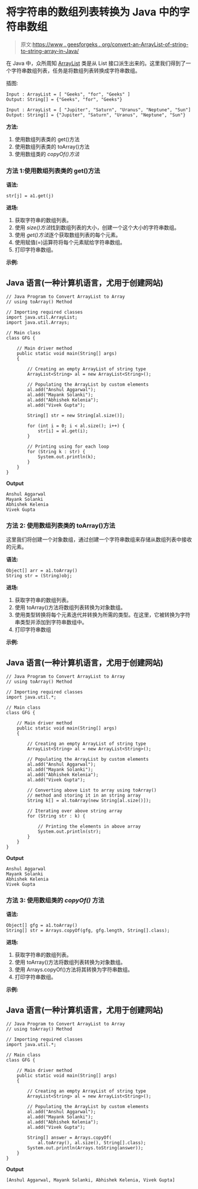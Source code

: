 # 将字符串的数组列表转换为 Java 中的字符串数组

> 原文:[https://www . geesforgeks . org/convert-an-ArrayList-of-string-to-string-array-in-Java/](https://www.geeksforgeeks.org/convert-an-arraylist-of-string-to-a-string-array-in-java/)

在 Java 中，众所周知 [ArrayList](https://www.geeksforgeeks.org/arraylist-in-java/) 类是从 List 接口派生出来的。这里我们得到了一个字符串数组列表，任务是将数组列表转换成字符串数组。

插图:

```
Input : ArrayList = [ "Geeks", "for", "Geeks" ]
Output: String[] = {"Geeks", "for", "Geeks"}
```

```
Input : ArrayList = [ "Jupiter", "Saturn", "Uranus", "Neptune", "Sun"]
Output: String[] = {"Jupiter", "Saturn", "Uranus", "Neptune", "Sun"}
```

**方法:**

1.  使用数组列表类的 get()方法
2.  使用数组列表类的 toArray()方法
3.  使用数组类的 *copyOf()方法*

### 方法 1:使用数组列表类的 get()方法

**语法:**

```
str[j] = a1.get(j)
```

**进场:**

1.  获取字符串的数组列表。
2.  使用 *size()方法*找到数组列表的大小，创建一个这个大小的字符串数组。
3.  使用 *get()方法*逐个获取数组列表的每个元素。
4.  使用赋值(=)运算符将每个元素赋给字符串数组。
5.  打印字符串数组。

**示例:**

## Java 语言(一种计算机语言，尤用于创建网站)

```
// Java Program to Convert ArrayList to Array
// using toArray() Method

// Importing required classes
import java.util.ArrayList;
import java.util.Arrays;

// Main class
class GFG {

    // Main driver method
    public static void main(String[] args)
    {

        // Creating an empty ArrayList of string type
        ArrayList<String> al = new ArrayList<String>();

        // Populating the ArrayList by custom elements
        al.add("Anshul Aggarwal");
        al.add("Mayank Solanki");
        al.add("Abhishek Kelenia");
        al.add("Vivek Gupta");

        String[] str = new String[al.size()];

        for (int i = 0; i < al.size(); i++) {
            str[i] = al.get(i);
        }

        // Printing using for each loop
        for (String k : str) {
            System.out.println(k);
        }
    }
}
```

**Output**

```
Anshul Aggarwal
Mayank Solanki
Abhishek Kelenia
Vivek Gupta
```

### **方法 2:** 使用数组列表类的 toArray()方法

这里我们将创建一个对象数组，通过创建一个字符串数组来存储从数组列表中接收的元素。

**语法:**

```
Object[] arr = a1.toArray()
String str = (String)obj;
```

**进场:**

1.  获取字符串的数组列表。
2.  使用 toArray()方法将数组列表转换为对象数组。
3.  使用类型转换将每个元素迭代并转换为所需的类型。在这里，它被转换为字符串类型并添加到字符串数组中。
4.  打印字符串数组

**示例:**

## Java 语言(一种计算机语言，尤用于创建网站)

```
// Java Program to Convert ArrayList to Array
// using toArray() Method

// Importing required classes
import java.util.*;

// Main class
class GFG {

    // Main driver method
    public static void main(String[] args)
    {

        // Creating an empty ArrayList of string type
        ArrayList<String> al = new ArrayList<String>();

        // Populating the ArrayList by custom elements
        al.add("Anshul Aggarwal");
        al.add("Mayank Solanki");
        al.add("Abhishek Kelenia");
        al.add("Vivek Gupta");

        // Converting above List to array using toArray()
        // method and storing it in an string array
        String k[] = al.toArray(new String[al.size()]);

        // Iterating over above string array
        for (String str : k) {

            // Printing the elements in above array
            System.out.println(str);
        }
    }
}
```

**Output**

```
Anshul Aggarwal
Mayank Solanki
Abhishek Kelenia
Vivek Gupta
```

### **方法 3:** 使用数组类的 *copyOf()* 方法

**语法:**

```
Object[] gfg = a1.toArray()
String[] str = Arrays.copyOf(gfg, gfg.length, String[].class);
```

**进场:**

1.  获取字符串的数组列表。
2.  使用 toArray()方法将数组列表转换为对象数组。
3.  使用 Arrays.copyOf()方法将其转换为字符串数组。
4.  打印字符串数组。

**示例:**

## Java 语言(一种计算机语言，尤用于创建网站)

```
// Java Program to Convert ArrayList to Array
// using toArray() Method

// Importing required classes
import java.util.*;

// Main class
class GFG {

    // Main driver method
    public static void main(String[] args)
    {

        // Creating an empty ArrayList of string type
        ArrayList<String> al = new ArrayList<String>();

        // Populating the ArrayList by custom elements
        al.add("Anshul Aggarwal");
        al.add("Mayank Solanki");
        al.add("Abhishek Kelenia");
        al.add("Vivek Gupta");

        String[] answer = Arrays.copyOf(
            al.toArray(), al.size(), String[].class);
        System.out.println(Arrays.toString(answer));
    }
}
```

**Output**

```
[Anshul Aggarwal, Mayank Solanki, Abhishek Kelenia, Vivek Gupta]
```